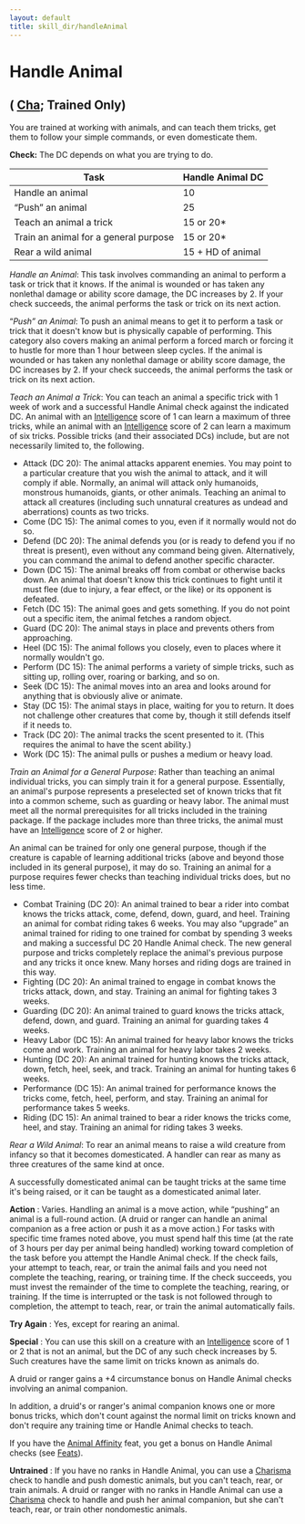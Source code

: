 ```yaml
---
layout: default
title: skill_dir/handleAnimal
---
```

# Handle Animal

## ( [Cha](../gettingStarted#_charisma-new); Trained Only)

You are trained at working with animals, and can teach them tricks, get them to follow your simple commands, or even domesticate them.

**Check:** The DC depends on what you are trying to do.

| Task | Handle Animal DC |
| --- | --- |
| Handle an animal | 10 |
| “Push” an animal | 25 |
| Teach an animal a trick | 15 or 20\* |
| Train an animal for a general purpose | 15 or 20\* |
| Rear a wild animal | 15 + HD of animal |

_Handle an Animal_: This task involves commanding an animal to perform a task or trick that it knows. If the animal is wounded or has taken any nonlethal damage or ability score damage, the DC increases by 2. If your check succeeds, the animal performs the task or trick on its next action.

“_Push” an Animal_: To push an animal means to get it to perform a task or trick that it doesn't know but is physically capable of performing. This category also covers making an animal perform a forced march or forcing it to hustle for more than 1 hour between sleep cycles. If the animal is wounded or has taken any nonlethal damage or ability score damage, the DC increases by 2. If your check succeeds, the animal performs the task or trick on its next action.

_Teach an Animal a Trick_: You can teach an animal a specific trick with 1 week of work and a successful Handle Animal check against the indicated DC. An animal with an [Intelligence](../gettingStarted#_intelligence) score of 1 can learn a maximum of three tricks, while an animal with an [Intelligence](../gettingStarted#_intelligence) score of 2 can learn a maximum of six tricks. Possible tricks (and their associated DCs) include, but are not necessarily limited to, the following.

- Attack (DC 20): The animal attacks apparent enemies. You may point to a particular creature that you wish the animal to attack, and it will comply if able. Normally, an animal will attack only humanoids, monstrous humanoids, giants, or other animals. Teaching an animal to attack all creatures (including such unnatural creatures as undead and aberrations) counts as two tricks.
- Come (DC 15): The animal comes to you, even if it normally would not do so.
- Defend (DC 20): The animal defends you (or is ready to defend you if no threat is present), even without any command being given. Alternatively, you can command the animal to defend another specific character.
- Down (DC 15): The animal breaks off from combat or otherwise backs down. An animal that doesn't know this trick continues to fight until it must flee (due to injury, a fear effect, or the like) or its opponent is defeated.
- Fetch (DC 15): The animal goes and gets something. If you do not point out a specific item, the animal fetches a random object.
- Guard (DC 20): The animal stays in place and prevents others from approaching.
- Heel (DC 15): The animal follows you closely, even to places where it normally wouldn't go.
- Perform (DC 15): The animal performs a variety of simple tricks, such as sitting up, rolling over, roaring or barking, and so on.
- Seek (DC 15): The animal moves into an area and looks around for anything that is obviously alive or animate.
- Stay (DC 15): The animal stays in place, waiting for you to return. It does not challenge other creatures that come by, though it still defends itself if it needs to.
- Track (DC 20): The animal tracks the scent presented to it. (This requires the animal to have the scent ability.)
- Work (DC 15): The animal pulls or pushes a medium or heavy load.

_Train an Animal for a General Purpose_: Rather than teaching an animal individual tricks, you can simply train it for a general purpose. Essentially, an animal's purpose represents a preselected set of known tricks that fit into a common scheme, such as guarding or heavy labor. The animal must meet all the normal prerequisites for all tricks included in the training package. If the package includes more than three tricks, the animal must have an [Intelligence](../gettingStarted#_intelligence) score of 2 or higher.

An animal can be trained for only one general purpose, though if the creature is capable of learning additional tricks (above and beyond those included in its general purpose), it may do so. Training an animal for a purpose requires fewer checks than teaching individual tricks does, but no less time.

- Combat Training (DC 20): An animal trained to bear a rider into combat knows the tricks attack, come, defend, down, guard, and heel. Training an animal for combat riding takes 6 weeks. You may also “upgrade” an animal trained for riding to one trained for combat by spending 3 weeks and making a successful DC 20 Handle Animal check. The new general purpose and tricks completely replace the animal's previous purpose and any tricks it once knew. Many horses and riding dogs are trained in this way.
- Fighting (DC 20): An animal trained to engage in combat knows the tricks attack, down, and stay. Training an animal for fighting takes 3 weeks.
- Guarding (DC 20): An animal trained to guard knows the tricks attack, defend, down, and guard. Training an animal for guarding takes 4 weeks.
- Heavy Labor (DC 15): An animal trained for heavy labor knows the tricks come and work. Training an animal for heavy labor takes 2 weeks.
- Hunting (DC 20): An animal trained for hunting knows the tricks attack, down, fetch, heel, seek, and track. Training an animal for hunting takes 6 weeks.
- Performance (DC 15): An animal trained for performance knows the tricks come, fetch, heel, perform, and stay. Training an animal for performance takes 5 weeks.
- Riding (DC 15): An animal trained to bear a rider knows the tricks come, heel, and stay. Training an animal for riding takes 3 weeks.

_Rear a Wild Animal_: To rear an animal means to raise a wild creature from infancy so that it becomes domesticated. A handler can rear as many as three creatures of the same kind at once.

A successfully domesticated animal can be taught tricks at the same time it's being raised, or it can be taught as a domesticated animal later.

**Action** : Varies. Handling an animal is a move action, while “pushing” an animal is a full-round action. (A druid or ranger can handle an animal companion as a free action or push it as a move action.) For tasks with specific time frames noted above, you must spend half this time (at the rate of 3 hours per day per animal being handled) working toward completion of the task before you attempt the Handle Animal check. If the check fails, your attempt to teach, rear, or train the animal fails and you need not complete the teaching, rearing, or training time. If the check succeeds, you must invest the remainder of the time to complete the teaching, rearing, or training. If the time is interrupted or the task is not followed through to completion, the attempt to teach, rear, or train the animal automatically fails.

**Try Again** : Yes, except for rearing an animal.

**Special** : You can use this skill on a creature with an [Intelligence](../gettingStarted#_intelligence) score of 1 or 2 that is not an animal, but the DC of any such check increases by 5. Such creatures have the same limit on tricks known as animals do.

A druid or ranger gains a +4 circumstance bonus on Handle Animal checks involving an animal companion.

In addition, a druid's or ranger's animal companion knows one or more bonus tricks, which don't count against the normal limit on tricks known and don't require any training time or Handle Animal checks to teach.

If you have the [Animal Affinity](../feats#_animal-affinity) feat, you get a bonus on Handle Animal checks (see [Feats](../feats)).

**Untrained** : If you have no ranks in Handle Animal, you can use a [Charisma](../gettingStarted#_charisma-new) check to handle and push domestic animals, but you can't teach, rear, or train animals. A druid or ranger with no ranks in Handle Animal can use a [Charisma](../gettingStarted#_charisma-new) check to handle and push her animal companion, but she can't teach, rear, or train other nondomestic animals.

